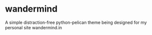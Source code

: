 # wandermind
A simple distraction-free python-pelican theme being designed for my personal site wandermind.in
